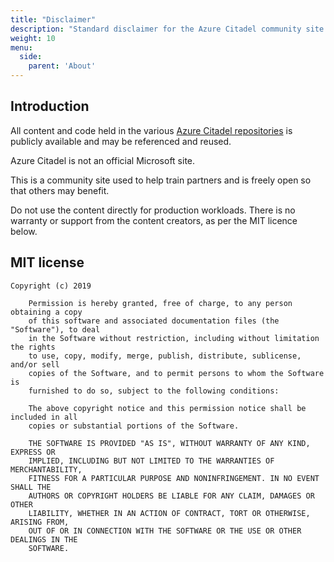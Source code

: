 ```yaml
---
title: "Disclaimer"
description: "Standard disclaimer for the Azure Citadel community site."
weight: 10
menu:
  side:
    parent: 'About'
---
```


## Introduction

All content and code held in the various [Azure Citadel repositories](https://github.com/azurecitadel?tab=repositories) is publicly available and may be referenced and reused.

Azure Citadel is not an official Microsoft site.

This is a community site used to help train partners and is freely open so that others may benefit.

Do not use the content directly for production workloads. There is no warranty or support from the content creators, as per the MIT licence below.

## MIT license

```text
Copyright (c) 2019

    Permission is hereby granted, free of charge, to any person obtaining a copy
    of this software and associated documentation files (the "Software"), to deal
    in the Software without restriction, including without limitation the rights
    to use, copy, modify, merge, publish, distribute, sublicense, and/or sell
    copies of the Software, and to permit persons to whom the Software is
    furnished to do so, subject to the following conditions:

    The above copyright notice and this permission notice shall be included in all
    copies or substantial portions of the Software.

    THE SOFTWARE IS PROVIDED "AS IS", WITHOUT WARRANTY OF ANY KIND, EXPRESS OR
    IMPLIED, INCLUDING BUT NOT LIMITED TO THE WARRANTIES OF MERCHANTABILITY,
    FITNESS FOR A PARTICULAR PURPOSE AND NONINFRINGEMENT. IN NO EVENT SHALL THE
    AUTHORS OR COPYRIGHT HOLDERS BE LIABLE FOR ANY CLAIM, DAMAGES OR OTHER
    LIABILITY, WHETHER IN AN ACTION OF CONTRACT, TORT OR OTHERWISE, ARISING FROM,
    OUT OF OR IN CONNECTION WITH THE SOFTWARE OR THE USE OR OTHER DEALINGS IN THE
    SOFTWARE.
```
